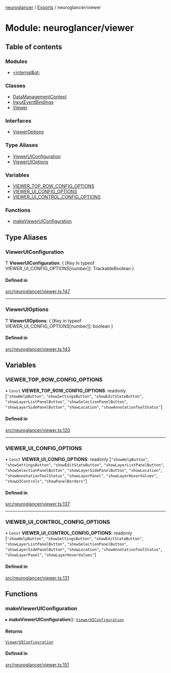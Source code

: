 [neuroglancer](../README.md) / [Exports](../modules.md) / neuroglancer/viewer

# Module: neuroglancer/viewer

## Table of contents

### Modules

- [&lt;internal\&gt;](neuroglancer_viewer._internal_.md)

### Classes

- [DataManagementContext](../classes/neuroglancer_viewer.DataManagementContext.md)
- [InputEventBindings](../classes/neuroglancer_viewer.InputEventBindings.md)
- [Viewer](../classes/neuroglancer_viewer.Viewer.md)

### Interfaces

- [ViewerOptions](../interfaces/neuroglancer_viewer.ViewerOptions.md)

### Type Aliases

- [ViewerUIConfiguration](neuroglancer_viewer.md#vieweruiconfiguration)
- [ViewerUIOptions](neuroglancer_viewer.md#vieweruioptions)

### Variables

- [VIEWER\_TOP\_ROW\_CONFIG\_OPTIONS](neuroglancer_viewer.md#viewer_top_row_config_options)
- [VIEWER\_UI\_CONFIG\_OPTIONS](neuroglancer_viewer.md#viewer_ui_config_options)
- [VIEWER\_UI\_CONTROL\_CONFIG\_OPTIONS](neuroglancer_viewer.md#viewer_ui_control_config_options)

### Functions

- [makeViewerUIConfiguration](neuroglancer_viewer.md#makevieweruiconfiguration)

## Type Aliases

### ViewerUIConfiguration

Ƭ **ViewerUIConfiguration**: { [Key in typeof VIEWER\_UI\_CONFIG\_OPTIONS[number]]: TrackableBoolean }

#### Defined in

[src/neuroglancer/viewer.ts:147](https://github.com/ActiveBrainAtlas2/neuroglancer/blob/034b457d/src/neuroglancer/viewer.ts#L147)

___

### ViewerUIOptions

Ƭ **ViewerUIOptions**: { [Key in typeof VIEWER\_UI\_CONFIG\_OPTIONS[number]]: boolean }

#### Defined in

[src/neuroglancer/viewer.ts:143](https://github.com/ActiveBrainAtlas2/neuroglancer/blob/034b457d/src/neuroglancer/viewer.ts#L143)

## Variables

### VIEWER\_TOP\_ROW\_CONFIG\_OPTIONS

• `Const` **VIEWER\_TOP\_ROW\_CONFIG\_OPTIONS**: readonly [``"showHelpButton"``, ``"showSettingsButton"``, ``"showEditStateButton"``, ``"showLayerListPanelButton"``, ``"showSelectionPanelButton"``, ``"showLayerSidePanelButton"``, ``"showLocation"``, ``"showAnnotationToolStatus"``]

#### Defined in

[src/neuroglancer/viewer.ts:120](https://github.com/ActiveBrainAtlas2/neuroglancer/blob/034b457d/src/neuroglancer/viewer.ts#L120)

___

### VIEWER\_UI\_CONFIG\_OPTIONS

• `Const` **VIEWER\_UI\_CONFIG\_OPTIONS**: readonly [``"showHelpButton"``, ``"showSettingsButton"``, ``"showEditStateButton"``, ``"showLayerListPanelButton"``, ``"showSelectionPanelButton"``, ``"showLayerSidePanelButton"``, ``"showLocation"``, ``"showAnnotationToolStatus"``, ``"showLayerPanel"``, ``"showLayerHoverValues"``, ``"showUIControls"``, ``"showPanelBorders"``]

#### Defined in

[src/neuroglancer/viewer.ts:137](https://github.com/ActiveBrainAtlas2/neuroglancer/blob/034b457d/src/neuroglancer/viewer.ts#L137)

___

### VIEWER\_UI\_CONTROL\_CONFIG\_OPTIONS

• `Const` **VIEWER\_UI\_CONTROL\_CONFIG\_OPTIONS**: readonly [``"showHelpButton"``, ``"showSettingsButton"``, ``"showEditStateButton"``, ``"showLayerListPanelButton"``, ``"showSelectionPanelButton"``, ``"showLayerSidePanelButton"``, ``"showLocation"``, ``"showAnnotationToolStatus"``, ``"showLayerPanel"``, ``"showLayerHoverValues"``]

#### Defined in

[src/neuroglancer/viewer.ts:131](https://github.com/ActiveBrainAtlas2/neuroglancer/blob/034b457d/src/neuroglancer/viewer.ts#L131)

## Functions

### makeViewerUIConfiguration

▸ **makeViewerUIConfiguration**(): [`ViewerUIConfiguration`](neuroglancer_viewer.md#vieweruiconfiguration)

#### Returns

[`ViewerUIConfiguration`](neuroglancer_viewer.md#vieweruiconfiguration)

#### Defined in

[src/neuroglancer/viewer.ts:151](https://github.com/ActiveBrainAtlas2/neuroglancer/blob/034b457d/src/neuroglancer/viewer.ts#L151)
